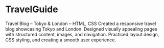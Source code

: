 # TravelGuide
Travel Blog – Tokyo &amp; London – HTML, CSS  Created a responsive travel blog showcasing Tokyo and London.  Designed visually appealing pages with structured content, images, and navigation.  Practiced layout design, CSS styling, and creating a smooth user experience.

